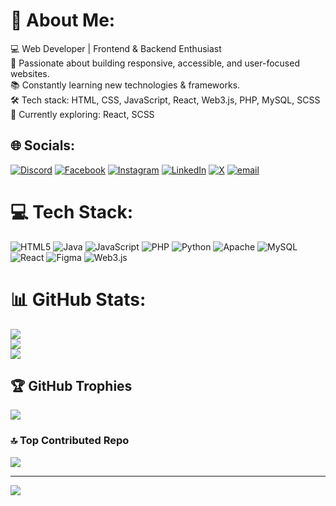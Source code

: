 # 💫 About Me:
💻 Web Developer | Frontend & Backend Enthusiast  <br>🚀 Passionate about building responsive, accessible, and user-focused websites.  <br>📚 Constantly learning new technologies & frameworks.  <br>🛠️ Tech stack: HTML, CSS, JavaScript, React, Web3.js, PHP, MySQL, SCSS  <br>🌱 Currently exploring: React, SCSS  


## 🌐 Socials:
[![Discord](https://img.shields.io/badge/Discord-%237289DA.svg?logo=discord&logoColor=white)](https://discord.gg/hengjake) [![Facebook](https://img.shields.io/badge/Facebook-%231877F2.svg?logo=Facebook&logoColor=white)](https://facebook.com/Heng%20Jun%20Kai) [![Instagram](https://img.shields.io/badge/Instagram-%23E4405F.svg?logo=Instagram&logoColor=white)](https://instagram.com/heng.j1) [![LinkedIn](https://img.shields.io/badge/LinkedIn-%230077B5.svg?logo=linkedin&logoColor=white)](https://linkedin.com/in/HengJunKai) [![X](https://img.shields.io/badge/X-black.svg?logo=X&logoColor=white)](https://x.com/hjk65675844) [![email](https://img.shields.io/badge/Email-D14836?logo=gmail&logoColor=white)](mailto:hengjunkai@gmail.com) 

# 💻 Tech Stack:
![HTML5](https://img.shields.io/badge/html5-%23E34F26.svg?style=for-the-badge&logo=html5&logoColor=white) ![Java](https://img.shields.io/badge/java-%23ED8B00.svg?style=for-the-badge&logo=openjdk&logoColor=white) ![JavaScript](https://img.shields.io/badge/javascript-%23323330.svg?style=for-the-badge&logo=javascript&logoColor=%23F7DF1E) ![PHP](https://img.shields.io/badge/php-%23777BB4.svg?style=for-the-badge&logo=php&logoColor=white) ![Python](https://img.shields.io/badge/python-3670A0?style=for-the-badge&logo=python&logoColor=ffdd54) ![Apache](https://img.shields.io/badge/apache-%23D42029.svg?style=for-the-badge&logo=apache&logoColor=white) ![MySQL](https://img.shields.io/badge/mysql-4479A1.svg?style=for-the-badge&logo=mysql&logoColor=white) ![React](https://img.shields.io/badge/react-%2320232a.svg?style=for-the-badge&logo=react&logoColor=%2361DAFB) ![Figma](https://img.shields.io/badge/figma-%23F24E1E.svg?style=for-the-badge&logo=figma&logoColor=white) ![Web3.js](https://img.shields.io/badge/web3.js-F16822?style=for-the-badge&logo=web3.js&logoColor=white)
# 📊 GitHub Stats:
![](https://github-readme-stats.vercel.app/api?username=HengJake&theme=dark&hide_border=false&include_all_commits=false&count_private=false)<br/>
![](https://nirzak-streak-stats.vercel.app/?user=HengJake&theme=dark&hide_border=false)<br/>
![](https://github-readme-stats.vercel.app/api/top-langs/?username=HengJake&theme=dark&hide_border=false&include_all_commits=false&count_private=false&layout=compact)

## 🏆 GitHub Trophies
![](https://github-profile-trophy.vercel.app/?username=HengJake&theme=cobalt&no-frame=false&no-bg=false&margin-w=4)

### 🔝 Top Contributed Repo
![](https://github-contributor-stats.vercel.app/api?username=HengJake&limit=5&theme=transparent&combine_all_yearly_contributions=true)

---
[![](https://visitcount.itsvg.in/api?id=HengJake&icon=0&color=0)](https://visitcount.itsvg.in)

<!-- Proudly created with GPRM ( https://gprm.itsvg.in ) -->

